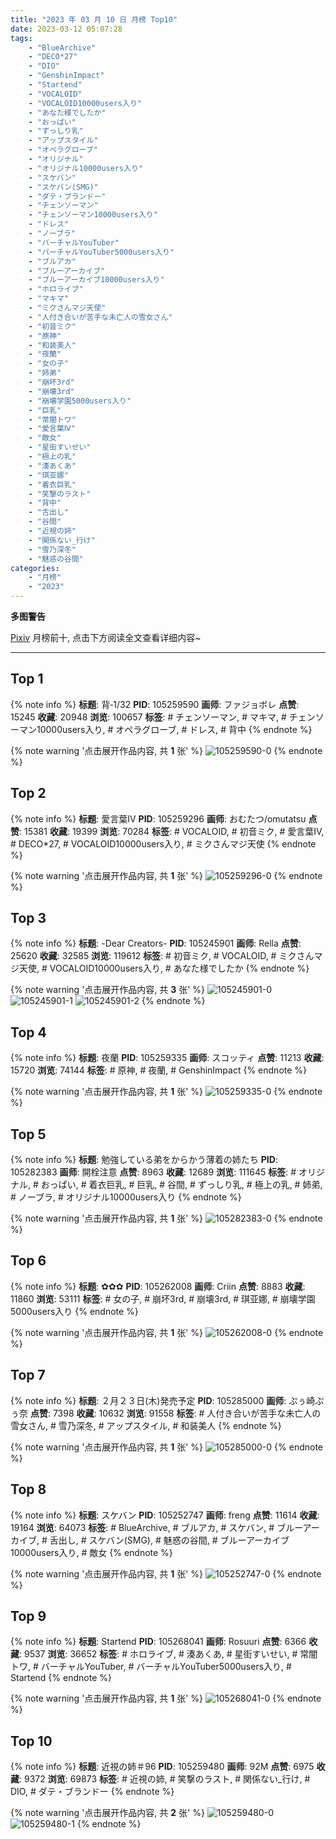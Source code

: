 ```yaml
---
title: "2023 年 03 月 10 日 月榜 Top10"
date: 2023-03-12 05:07:28
tags:
    - "BlueArchive"
    - "DECO*27"
    - "DIO"
    - "GenshinImpact"
    - "Startend"
    - "VOCALOID"
    - "VOCALOID10000users入り"
    - "あなた様でしたか"
    - "おっぱい"
    - "ずっしり乳"
    - "アップスタイル"
    - "オペラグローブ"
    - "オリジナル"
    - "オリジナル10000users入り"
    - "スケバン"
    - "スケバン(SMG)"
    - "ダテ・ブランドー"
    - "チェンソーマン"
    - "チェンソーマン10000users入り"
    - "ドレス"
    - "ノーブラ"
    - "バーチャルYouTuber"
    - "バーチャルYouTuber5000users入り"
    - "ブルアカ"
    - "ブルーアーカイブ"
    - "ブルーアーカイブ10000users入り"
    - "ホロライブ"
    - "マキマ"
    - "ミクさんマジ天使"
    - "人付き合いが苦手な未亡人の雪女さん"
    - "初音ミク"
    - "原神"
    - "和装美人"
    - "夜蘭"
    - "女の子"
    - "姉弟"
    - "崩坏3rd"
    - "崩壊3rd"
    - "崩壊学園5000users入り"
    - "巨乳"
    - "常闇トワ"
    - "愛言葉Ⅳ"
    - "敵女"
    - "星街すいせい"
    - "極上の乳"
    - "湊あくあ"
    - "琪亚娜"
    - "着衣巨乳"
    - "笑撃のラスト"
    - "背中"
    - "舌出し"
    - "谷間"
    - "近視の姉"
    - "関係ない_行け"
    - "雪乃深冬"
    - "魅惑の谷間"
categories:
    - "月榜"
    - "2023"
---
```


<i class="fa fa-triangle-exclamation"></i>**多图警告**<i class="fa fa-triangle-exclamation"></i>

[Pixiv](https://www.pixiv.net/) 月榜前十, 点击下方阅读全文查看详细内容~

<!-- more -->

---

## Top 1

{% note info %}
**标题**: 背‐1/32
**PID**: 105259590 **画师**: ファジョボレ
**点赞**: 15245 **收藏**: 20948 **浏览**: 100657
**标签**: # チェンソーマン, # マキマ, # チェンソーマン10000users入り, # オペラグローブ, # ドレス, # 背中
{% endnote %}

{% note warning '点击展开作品内容, 共 **1** 张' %}
![105259590-0](https://i.pixiv.re/img-original/img/2023/02/11/00/02/45/105259590_p0.jpg)
{% endnote %}

## Top 2

{% note info %}
**标题**: 愛言葉Ⅳ
**PID**: 105259296 **画师**: おむたつ/omutatsu
**点赞**: 15381 **收藏**: 19399 **浏览**: 70284
**标签**: # VOCALOID, # 初音ミク, # 愛言葉Ⅳ, # DECO*27, # VOCALOID10000users入り, # ミクさんマジ天使
{% endnote %}

{% note warning '点击展开作品内容, 共 **1** 张' %}
![105259296-0](https://i.pixiv.re/img-original/img/2023/02/11/00/00/31/105259296_p0.jpg)
{% endnote %}

## Top 3

{% note info %}
**标题**: -Dear Creators-
**PID**: 105245901 **画师**: Rella
**点赞**: 25620 **收藏**: 32585 **浏览**: 119612
**标签**: # 初音ミク, # VOCALOID, # ミクさんマジ天使, # VOCALOID10000users入り, # あなた様でしたか
{% endnote %}

{% note warning '点击展开作品内容, 共 **3** 张' %}
![105245901-0](https://i.pixiv.re/img-original/img/2023/02/10/16/39/04/105245901_p0.jpg)
![105245901-1](https://i.pixiv.re/img-original/img/2023/02/10/16/39/04/105245901_p1.jpg)
![105245901-2](https://i.pixiv.re/img-original/img/2023/02/10/16/39/04/105245901_p2.jpg)
{% endnote %}

## Top 4

{% note info %}
**标题**: 夜蘭
**PID**: 105259335 **画师**: スコッティ
**点赞**: 11213 **收藏**: 15720 **浏览**: 74144
**标签**: # 原神, # 夜蘭, # GenshinImpact
{% endnote %}

{% note warning '点击展开作品内容, 共 **1** 张' %}
![105259335-0](https://i.pixiv.re/img-original/img/2023/02/11/00/00/43/105259335_p0.jpg)
{% endnote %}

## Top 5

{% note info %}
**标题**: 勉強している弟をからかう薄着の姉たち
**PID**: 105282383 **画师**: 開栓注意
**点赞**: 8963 **收藏**: 12689 **浏览**: 111645
**标签**: # オリジナル, # おっぱい, # 着衣巨乳, # 巨乳, # 谷間, # ずっしり乳, # 極上の乳, # 姉弟, # ノーブラ, # オリジナル10000users入り
{% endnote %}

{% note warning '点击展开作品内容, 共 **1** 张' %}
![105282383-0](https://i.pixiv.re/img-original/img/2023/02/11/19/59/09/105282383_p0.jpg)
{% endnote %}

## Top 6

{% note info %}
**标题**: ✿✿✿
**PID**: 105262008 **画师**: Criin
**点赞**: 8883 **收藏**: 11860 **浏览**: 53111
**标签**: # 女の子, # 崩坏3rd, # 崩壊3rd, # 琪亚娜, # 崩壊学園5000users入り
{% endnote %}

{% note warning '点击展开作品内容, 共 **1** 张' %}
![105262008-0](https://i.pixiv.re/img-original/img/2023/02/11/01/16/43/105262008_p0.jpg)
{% endnote %}

## Top 7

{% note info %}
**标题**: ２月２３日(木)発売予定
**PID**: 105285000 **画师**: ぷぅ崎ぷぅ奈
**点赞**: 7398 **收藏**: 10632 **浏览**: 91558
**标签**: # 人付き合いが苦手な未亡人の雪女さん, # 雪乃深冬, # アップスタイル, # 和装美人
{% endnote %}

{% note warning '点击展开作品内容, 共 **1** 张' %}
![105285000-0](https://i.pixiv.re/img-original/img/2023/02/11/21/19/20/105285000_p0.jpg)
{% endnote %}

## Top 8

{% note info %}
**标题**: スケバン
**PID**: 105252747 **画师**: freng
**点赞**: 11614 **收藏**: 19164 **浏览**: 64073
**标签**: # BlueArchive, # ブルアカ, # スケバン, # ブルーアーカイブ, # 舌出し, # スケバン(SMG), # 魅惑の谷間, # ブルーアーカイブ10000users入り, # 敵女
{% endnote %}

{% note warning '点击展开作品内容, 共 **1** 张' %}
![105252747-0](https://i.pixiv.re/img-original/img/2023/02/10/20/55/50/105252747_p0.png)
{% endnote %}

## Top 9

{% note info %}
**标题**: Startend
**PID**: 105268041 **画师**: Rosuuri
**点赞**: 6366 **收藏**: 9537 **浏览**: 36652
**标签**: # ホロライブ, # 湊あくあ, # 星街すいせい, # 常闇トワ, # バーチャルYouTuber, # バーチャルYouTuber5000users入り, # Startend
{% endnote %}

{% note warning '点击展开作品内容, 共 **1** 张' %}
![105268041-0](https://i.pixiv.re/img-original/img/2023/02/11/08/30/01/105268041_p0.jpg)
{% endnote %}

## Top 10

{% note info %}
**标题**: 近視の姉＃96
**PID**: 105259480 **画师**: 92M
**点赞**: 6975 **收藏**: 9372 **浏览**: 69873
**标签**: # 近視の姉, # 笑撃のラスト, # 関係ない_行け, # DIO, # ダテ・ブランドー
{% endnote %}

{% note warning '点击展开作品内容, 共 **2** 张' %}
![105259480-0](https://i.pixiv.re/img-original/img/2023/02/11/00/01/30/105259480_p0.png)
![105259480-1](https://i.pixiv.re/img-original/img/2023/02/11/00/01/30/105259480_p1.png)
{% endnote %}
